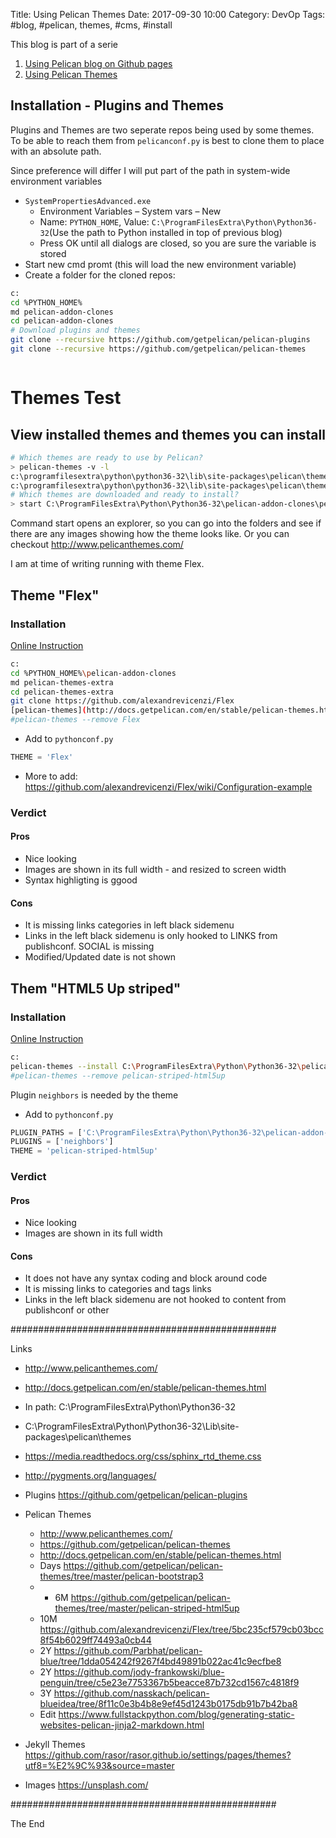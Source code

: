 Title: Using Pelican Themes
Date: 2017-09-30 10:00
Category: DevOp
Tags: #blog, #pelican, themes, #cms, #install

This blog is part of a serie 

1. [Using Pelican blog on Github pages]({filename}/2017/2017-09-23B-PelicanBlogOnGithubPages.md)
2. [Using Pelican Themes]({filename}/2017/2017-09-30A-PelicanThemes.md)

## Installation - Plugins and Themes

Plugins and Themes are two seperate repos being used by some themes.
To be able to reach them from `pelicanconf.py` is best to clone them to place with an absolute path.

Since preference will differ I will put part of the path in system-wide environment variables

* `SystemPropertiesAdvanced.exe`
    * Environment Variables – System vars – New
    * Name: `PYTHON_HOME`, Value: `C:\ProgramFilesExtra\Python\Python36-32`(Use the path to Python installed in top of previous blog)
    * Press OK until all dialogs are closed, so you are sure the variable is stored
* Start new cmd promt (this will load the new environment variable)
* Create a folder for the cloned repos:

```bash
c:
cd %PYTHON_HOME%
md pelican-addon-clones
cd pelican-addon-clones
# Download plugins and themes
git clone --recursive https://github.com/getpelican/pelican-plugins
git clone --recursive https://github.com/getpelican/pelican-themes
```

```bash
```

# Themes Test

## View installed themes and themes you can install

```bash
# Which themes are ready to use by Pelican?
> pelican-themes -v -l
c:\programfilesextra\python\python36-32\lib\site-packages\pelican\themes\notmyidea
c:\programfilesextra\python\python36-32\lib\site-packages\pelican\themes\simple
# Which themes are downloaded and ready to install?
> start C:\ProgramFilesExtra\Python\Python36-32\pelican-addon-clones\pelican-themes\
```
Command start opens an explorer, so you can go into the folders and see if there are any images showing how the theme looks like.
Or you can checkout <http://www.pelicanthemes.com/>

I am at time of writing running with theme Flex.

## Theme "Flex"

### Installation

[Online Instruction](https://github.com/alexandrevicenzi/Flex)



```bash
c:
cd %PYTHON_HOME%\pelican-addon-clones
md pelican-themes-extra
cd pelican-themes-extra
git clone https://github.com/alexandrevicenzi/Flex
[pelican-themes](http://docs.getpelican.com/en/stable/pelican-themes.html) --install C:\ProgramFilesExtra\Python\Python36-32\pelican-addon-clones\pelican-themes-extra\Flex --verbose
#pelican-themes --remove Flex
```
* Add to `pythonconf.py` 
```Python
THEME = 'Flex'
```
* More to add: <https://github.com/alexandrevicenzi/Flex/wiki/Configuration-example>

### Verdict

#### Pros

* Nice looking
* Images are shown in its full width - and resized to screen width
* Syntax highligting is ggood

#### Cons

* It is missing links categories in left black sidemenu
* Links in the left black sidemenu is only hooked to LINKS from publishconf. SOCIAL is missing
* Modified/Updated date is not shown

## Them "HTML5 Up striped"

### Installation

[Online Instruction](https://github.com/getpelican/pelican-themes/tree/master/pelican-striped-html5up)
```bash
c:
pelican-themes --install C:\ProgramFilesExtra\Python\Python36-32\pelican-addon-clones\pelican-themes\pelican-striped-html5up --verbose
#pelican-themes --remove pelican-striped-html5up
```

Plugin `neighbors` is needed by the theme
* Add to `pythonconf.py`

```Python
PLUGIN_PATHS = ['C:\ProgramFilesExtra\Python\Python36-32\pelican-addon-clones\pelican-plugins']
PLUGINS = ['neighbors']
THEME = 'pelican-striped-html5up'
```

### Verdict

#### Pros

* Nice looking
* Images are shown in its full width

#### Cons

* It does not have any syntax coding and block around code
* It is missing links to categories and tags links
* Links in the left black sidemenu are not hooked to content from publishconf or other

################################################

Links

* <http://www.pelicanthemes.com/>
* <http://docs.getpelican.com/en/stable/pelican-themes.html>

* In path: C:\ProgramFilesExtra\Python\Python36-32
* C:\ProgramFilesExtra\Python\Python36-32\Lib\site-packages\pelican\themes
* https://media.readthedocs.org/css/sphinx_rtd_theme.css





* http://pygments.org/languages/
* Plugins https://github.com/getpelican/pelican-plugins
* Pelican Themes
    * http://www.pelicanthemes.com/
    * https://github.com/getpelican/pelican-themes
    * http://docs.getpelican.com/en/stable/pelican-themes.html
    * Days https://github.com/getpelican/pelican-themes/tree/master/pelican-bootstrap3
    * - 6M https://github.com/getpelican/pelican-themes/tree/master/pelican-striped-html5up
    * 10M https://github.com/alexandrevicenzi/Flex/tree/5bc235cf579cb03bcc8f54b6029ff74493a0cb44
    * 2Y https://github.com/Parbhat/pelican-blue/tree/1dda054242f9267f4bd49891b022ac41c9ecfbe8
    * 2Y https://github.com/jody-frankowski/blue-penguin/tree/c5e23e7753367b5beacce87b732cd1567c4818f9
    * 3Y https://github.com/nasskach/pelican-blueidea/tree/8f11c0e3b4b8e9ef45d1243b0175db91b7b42ba8
    * Edit https://www.fullstackpython.com/blog/generating-static-websites-pelican-jinja2-markdown.html
* Jekyll Themes https://github.com/rasor/rasor.github.io/settings/pages/themes?utf8=%E2%9C%93&source=master

* Images https://unsplash.com/ 

################################################

The End
